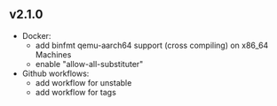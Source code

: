 ## v2.1.0
* Docker:
    * add binfmt qemu-aarch64 support (cross compiling) on x86_64 Machines
    * enable "allow-all-substituter"
* Github workflows:
    * add workflow for unstable
    * add workflow for tags
